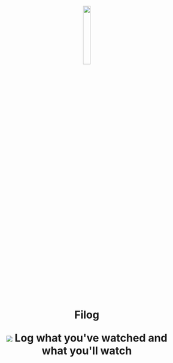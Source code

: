 <h1 align="center">
  <br>
  <img src="https://user-images.githubusercontent.com/59128435/189749160-674c6299-1379-461b-bae0-c41370115220.png" width="20%">
  <p>
  Filog
  </p>
  <img src="https://user-images.githubusercontent.com/59128435/189745885-b81063f4-d4f3-4188-9d24-2f89a9965363.png">
  Log what you've watched and what you'll watch
</h1>
